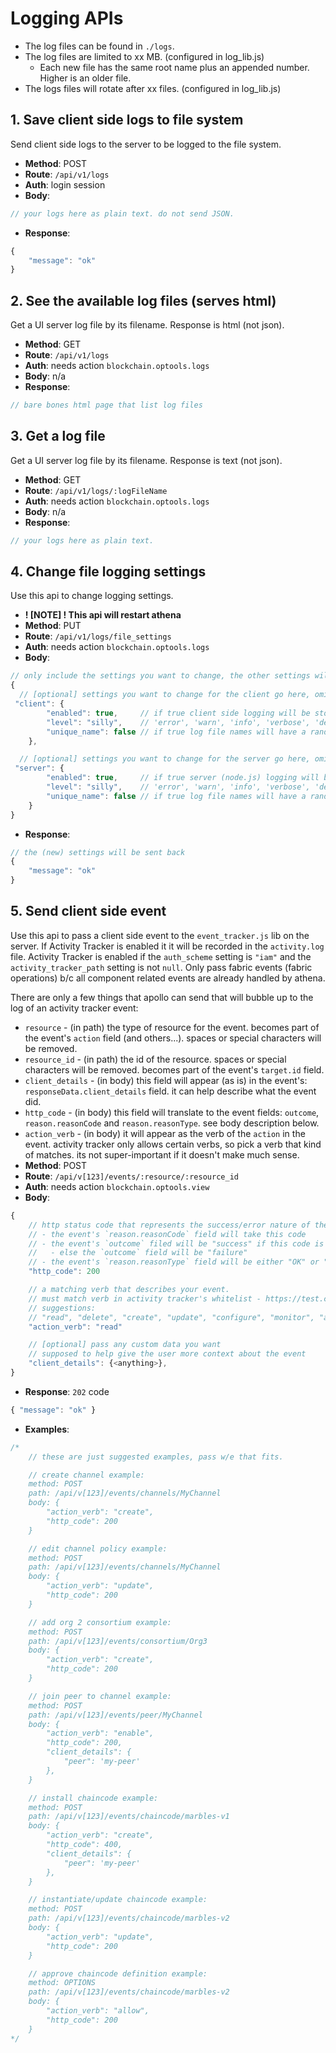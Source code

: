 # Logging APIs
- The log files can be found in `./logs`.
- The log files are limited to xx MB. (configured in log_lib.js)
	- Each new file has the same root name plus an appended number. Higher is an older file.
- The logs files will rotate after xx files. (configured in log_lib.js)

## 1. Save client side logs to file system
Send client side logs to the server to be logged to the file system.
- **Method**: POST
- **Route**: `/api/v1/logs`
- **Auth**: login session
- **Body**:
```js
// your logs here as plain text. do not send JSON.
```
- **Response**:
```js
{
	"message": "ok"
}
```

## 2. See the available log files (serves html)
Get a UI server log file by its filename.
Response is html (not json).
- **Method**: GET
- **Route**: `/api/v1/logs`
- **Auth**: needs action `blockchain.optools.logs`
- **Body**: n/a
- **Response**:
```js
// bare bones html page that list log files
```

## 3. Get a log file
Get a UI server log file by its filename.
Response is text (not json).
- **Method**: GET
- **Route**: `/api/v1/logs/:logFileName`
- **Auth**: needs action `blockchain.optools.logs`
- **Body**: n/a
- **Response**:
```js
// your logs here as plain text.
```

## 4. Change file logging settings
Use this api to change logging settings.
- **! [NOTE] ! This api will restart athena**
- **Method**: PUT
- **Route**: `/api/v1/logs/file_settings`
- **Auth**: needs action `blockchain.optools.logs`
- **Body**:
```js
// only include the settings you want to change, the other settings will remain
{
  // [optional] settings you want to change for the client go here, omit if no changes
 "client": {
        "enabled": true,     // if true client side logging will be stored to file
        "level": "silly",    // 'error', 'warn', 'info', 'verbose', 'debug', or 'silly' logs will be stored
        "unique_name": false // if true log file names will have a random suffix
	},

  // [optional] settings you want to change for the server go here, omit if no changes
 "server": {
        "enabled": true,     // if true server (node.js) logging will be stored to file
        "level": "silly",    // 'error', 'warn', 'info', 'verbose', 'debug', or 'silly' logs will be stored
        "unique_name": false // if true log file names will have a random suffix
    }
}
```
- **Response**:
```js
// the (new) settings will be sent back
{
	"message": "ok"
}
```

<a name="client"></a>

## 5. Send client side event
Use this api to pass a client side event to the `event_tracker.js` lib on the server.
If Activity Tracker is enabled it it will be recorded in the `activity.log` file.
Activity Tracker is enabled if the `auth_scheme` setting is `"iam"` and the `activity_tracker_path` setting is not `null`.
Only pass fabric events (fabric operations) b/c all component related events are already handled by athena.

There are only a few things that apollo can send that will bubble up to the log of an activity tracker event:
- `resource` - (in path) the type of resource for the event. becomes part of the event's `action` field (and others...). spaces or special characters will be removed.
- `resource_id` - (in path) the id of the resource. spaces or special characters will be removed. becomes part of the event's `target.id` field.
- `client_details` - (in body) this field will appear (as is) in the event's: `responseData.client_details` field. it can help describe what the event did.
- `http_code` - (in body) this field will translate to the event fields: `outcome`, `reason.reasonCode` and `reason.reasonType`. see body description below.
- `action_verb` - (in body) it will appear as the verb of the `action` in the event. activity tracker only allows certain verbs, so pick a verb that kind of matches. its not super-important if it doesn't make much sense.
- **Method**: POST
- **Route**: `/api/v[123]/events/:resource/:resource_id`
- **Auth**: needs action `blockchain.optools.view`
- **Body**:
```js
{
	// http status code that represents the success/error nature of the event
	// - the event's `reason.reasonCode` field will take this code
	// - the event's `outcome` filed will be "success" if this code is 1xx, 2xx & 3xx
	//   - else the `outcome` field will be "failure"
	// - the event's `reason.reasonType` field will be either "OK" or "NOT OK" based on the code
	"http_code": 200

	// a matching verb that describes your event.
	// must match verb in activity tracker's whitelist - https://test.cloud.ibm.com/docs/services/Activity-Tracker-with-LogDNA?topic=logdnaat-ibm_event_fields#action
	// suggestions:
	// "read", "delete", "create", "update", "configure", "monitor", "allow", "enable"
	"action_verb": "read"

	// [optional] pass any custom data you want
	// supposed to help give the user more context about the event
	"client_details": {<anything>},
}
```
- **Response**: `202` code
```js
{ "message": "ok" }
```
- **Examples**:
```js
/*
	// these are just suggested examples, pass w/e that fits.

	// create channel example:
	method: POST
	path: /api/v[123]/events/channels/MyChannel
	body: {
		"action_verb": "create",
		"http_code": 200
	}

	// edit channel policy example:
	method: POST
	path: /api/v[123]/events/channels/MyChannel
	body: {
		"action_verb": "update",
		"http_code": 200
	}

	// add org 2 consortium example:
	method: POST
	path: /api/v[123]/events/consortium/Org3
	body: {
		"action_verb": "create",
		"http_code": 200
	}

	// join peer to channel example:
	method: POST
	path: /api/v[123]/events/peer/MyChannel
	body: {
		"action_verb": "enable",
		"http_code": 200,
		"client_details": {
			"peer": 'my-peer'
		},
	}

	// install chaincode example:
	method: POST
	path: /api/v[123]/events/chaincode/marbles-v1
	body: {
		"action_verb": "create",
		"http_code": 400,
		"client_details": {
			"peer": 'my-peer'
		},
	}

	// instantiate/update chaincode example:
	method: POST
	path: /api/v[123]/events/chaincode/marbles-v2
	body: {
		"action_verb": "update",
		"http_code": 200
	}

	// approve chaincode definition example:
	method: OPTIONS
	path: /api/v[123]/events/chaincode/marbles-v2
	body: {
		"action_verb": "allow",
		"http_code": 200
	}
*/
```
